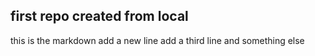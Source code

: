## first repo created from local
this is the markdown
add a new line
add a third line
and something else